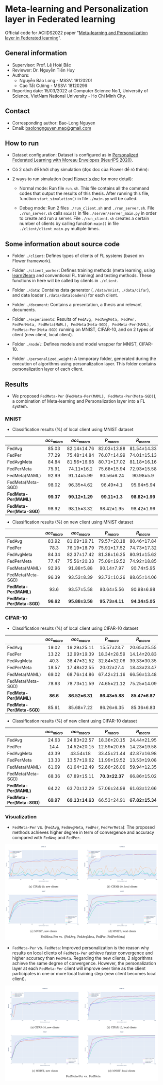 # Meta-learning and Personalization layer in Federated learning

Official code for ACIIDS2022 paper "[Meta-learning and Personalization layer in Federated learning](https://link.springer.com/chapter/10.1007/978-3-031-21743-2_17)".

## General information

- Supervisor: Prof. Lê Hoài Bắc
- Reviewer: Dr. Nguyễn Tiến Huy
- Authors:
    - Nguyễn Bảo Long - MSSV: 18120201
    - Cao Tất Cường - MSSV: 18120296
- Reporting date: 15/03/2022 at Computer Science No.1, University of Science, VietNam National University - Ho Chi Minh City.

## Contact

- Corresponding author: Bao-Long Nguyen
- Email: baolongnguyen.mac@gmail.com

## How to run

- Dataset configuration: Dataset is configured as in [Personalized Federated Learning with Moreau Envelopes (NeurIPS 2020)](https://github.com/CharlieDinh/pFedMe).

- Có 2 cách để khởi chạy simulation (đọc doc của Flower để rõ thêm):
- 2 ways to run simulation (read [Flower's doc](https://flower.dev/docs/) for more detail):

    - Normal mode: Run file `run.sh`. This file contains all the command codes that output the results of this thesis. After running this file, function `start_simulation()` in file `./main.py` will be called.

    - Debug mode: Run 2 files `./run_client.sh` and `./run_server.sh`. File `./run_server.sh` calls `main()` in file `./server/server_main.py` in order to create and run a server. File `./run_client.sh` creates a certain number of clients by calling function `main()` in file `./client/client_main.py` multiple times.

## Some information about source code

- Folder `./client`: Defines types of clients of FL systems (based on Flower framework).

- Folder `./client_worker`: Defines training methods (meta learning, using [learn2learn](https://github.com/learnables/learn2learn) and conventional FL training) and testing methods. These functions in here will be called by clients in `./client`.

- Folder `./data`: Contains data generator (`./data/mnist`, `./data/cifar`), and data loader (`./data/dataloaders`) for each client.

- Folder `./document`: Contains a presentation, a thesis and relevant documents.

- Folder `./experiments`: Results of `FedAvg, FedAvgMeta, FedPer, FedPerMeta, FedMeta(MAML), FedMeta(Meta-SGD), FedMeta-Per(MAML), FedMeta-Per(Meta-SGD)` running on MNIST, CIFAR-10, and on 2 types of client (new client, local client).

- Folder `./model`: Defines models and model wrapper for MNIST, CIFAR-10.

- Folder `./personalized_weight`: A temporary folder, generated during the execution of algorithms using personalization layer. This folder contains personalization layer of each client.

## Results

- We proposed `FedMeta-Per` (`FedMeta-Per(MAML), FedMeta-Per(Meta-SGD)`), a combination of Meta-learning and Personalization layer into a FL system.

### MNIST

- Classification results (%) of local client using MNIST dataset

|                            | $acc_{micro}$       | $acc_{macro}$             | $P_{macro}$               | $R_{macro}$               | $F1_{macro}$               |
| :------------------------- | :-----------------: | :-----------------------: | :-----------------------: | :-----------------------: | :------------------------: |
| FedAvg                     | 85.03               | 82.14±14.76               | 82.03±13.88               | 81.54±14.33               | 79.43±16.83                |
| FedPer                     | 77.29               | 75.48±14.84               | 76.07±14.99               | 74.01±15.13               | 72.32±15.99                |
| FedAvgMeta                 | 84.84               | 81.56±16.68               | 80.71±17.02               | 81.18±16.16               | 78.31±19.8                 |
| FedPerMeta                 | 75.91               | 74.11±16.2                | 75.68±15.94               | 72.93±15.58               | 71.22±16.77                |
| FedMeta(MAML)              | 92.99               | 91.14±5.99                | 90.56±6.24                | 90.98±5.9                 | 90.16±6.28                 |
| FedMeta(Meta-SGD)          | 98.02               | 96.35±4.62                | 96.49±4.1                 | 95.64±5.94                | 95.80±5.51                 |
| **FedMeta-Per(MAML)**      | **99.37**           | **99.12±1.29**            | **99.11±1.3**             | **98.82±1.99**            | **98.94±1.6**              |
| **FedMeta-Per(Meta-SGD)**  | 98.92               | 98.15±3.32                | 98.42±1.95                | 98.42±1.96                | 98.20±2.94                 |

- Classification results (%) on new client using MNIST dataset

|                            | $acc_{micro}$       | $acc_{macro}$        | $P_{macro}$             | $R_{macro}$             | $F1_{macro}$             |
| :------------------------- | :--------------: | :---------------------: | :---------------------: | :---------------------: | :----------------------: |
| FedAvg                     | 83\.92           | 81\.69±19.71            | 79\.57±20.18            | 80\.46±17.84            | 77\.66±22.54             |
| FedPer                     | 78\.3            | 76\.19±18.79            | 75\.91±17.52            | 74\.73±17.32            | 72\.72±19.3              |
| FedAvgMeta                 | 84\.34           | 82\.37±17.42            | 81\.38±16.25            | 80\.91±15.62            | 78\.78±19.31             |
| FedPerMeta                 | 77\.47           | 75\.56±20.33            | 75\.09±19.52            | 74\.92±18.85            | 72\.60±21.37             |
| FedMeta(MAML)              | 92\.96           | 91\.88±5.88             | 90\.14±7.97             | 90\.74±5.95             | 90\.02±7.34              |
| FedMeta(Meta-SGD)          | 96\.39           | 93\.53±8.39             | 93\.73±10.26            | 88\.65±14.06            | 89\.31±14.56             |
| **FedMeta-Per(MAML)**      | 93\.6            | 93\.57±5.58             | 93\.64±5.56             | 90\.98±6.98             | 91\.83±6.43              |
| **FedMeta-Per(Meta-SGD)**  | **96\.62**       | **95\.88±3.58**         | **95\.73±4.11**         | **94\.34±5.05**         | **94\.85±4.61**          |

### CIFAR-10

- Classification results (%) of local client using CIFAR-10 dataset

|                            | $acc_{micro}$    | $acc_{macro}$            | $P_{macro}$              | $R_{macro}$              | $F1_{macro}$         |
| :------------------------- | :--------------: | :----------------------: | :----------------------: | :----------------------: | :------------------: |
| FedAvg                     | 19\.02           | 19\.29±25.11             | 15\.57±23.7              | 20\.65±25.55             | 16\.85±23.92         |
| FedPer                     | 13\.22           | 12\.99±19.39             | 18\.34±28.59             | 14\.14±20.83             | 10\.52±14.91         |
| FedAvgMeta                 | 40\.3            | 38\.47±31.52             | 32\.84±32.06             | 39\.33±30.35             | 33\.81±30.61         |
| FedPerMeta                 | 18\.57           | 17\.48±22.55             | 20\.02±27.4              | 18\.43±23.47             | 14\.54±18.67         |
| FedMeta(MAML)              | 69\.02           | 68\.76±14.86             | 67\.42±21.16             | 66\.56±13.48             | 61\.14±20            |
| FedMeta(Meta-SGD)          | 78\.63           | 78\.73±11.59             | 74\.65±21.12             | 75\.25±14.09             | 72\.87±18.31         |
| **FedMeta-Per(MAML)**      | **86\.6**        | **86\.52±6.31**          | **86\.43±5.88**          | **85\.47±6.87**          | **85\.33±6.77**      |
| **FedMeta-Per(Meta-SGD)**  | 85\.61           | 85\.68±7.22              | 86\.26±6.35              | 85\.36±6.83              | 85\.08±7.32          |

- Classification results (%) of new client using CIFAR-10 dataset

|                            | $acc_{micro}$    | $acc_{macro}$            | $P_{macro}$              | $R_{macro}$              | $F1_{macro}$         |
| :------------------------- | :---------------: | :----------------------: | :----------------------: | :----------------------: | :-----------------------: |
| FedAvg                     | 24\.63            | 24\.83±22.57             | 18\.36±20.15             | 24\.44±21.95             | 20\.52±20.45              |
| FedPer                     | 14\.4             | 14\.52±20.15             | 12\.59±20.65             | 14\.23±19.58             | 10\.66±13.79              |
| FedAvgMeta                 | 43\.39            | 43\.54±18                | 33\.45±21.44             | 42\.87±16.98             | 35\.14±17.22              |
| FedPerMeta                 | 13\.33            | 13\.57±19.62             | 11\.99±19.52             | 13\.53±19.08             | 10\.05±13.17              |
| FedMeta(MAML)              | 61\.69            | 61\.64±12.49             | 52\.66±26.06             | 59\.94±12.35             | 50\.76±19.2               |
| FedMeta(Meta-SGD)          | 68\.36            | 67\.89±15.11             | **70\.3±22.37**          | 66\.86±15.02             | 60\.24±21.52              |
| **FedMeta-Per(MAML)**      | 64\.22            | 63\.70±12.29             | 57\.06±24.99             | 61\.63±12.66             | 53\.68±19.06              |
| **FedMeta-Per(Meta-SGD)**  | **69\.97**        | **69\.13±14.63**         | 66\.53±24.91             | **67\.82±15.34**         | **62\.42±20.94**          |

### Visualization

- `FedMeta-Per` vs. (`FedAvg`, `FedAvgMeta`, `FedPer`, `FedPerMeta`): The proposed methods achieves higher degree in term of convergence and accuracy compared with `FedAvg` and `FedPer`.

![](./document/thesis/images/sum1.png)

- `FedMeta-Per` vs. `FedMeta`: Improved personalization is the reason why results on local clients of `FedMeta-Per` achieve faster convergence and higher accuracy than `FedMeta`. Regarding the new clients, 2 algorithms achieve the same degree of convergence. However, the personalization layer at each `FedMeta-Per` client will improve over time as the client participates in one or more local training step (new client becomes local client).

![](./document/thesis/images/sum2.png)
